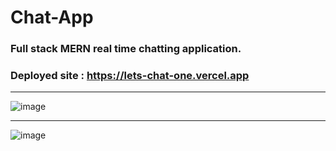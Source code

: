 # Chat-App
### Full stack MERN real time chatting application.

### Deployed site : https://lets-chat-one.vercel.app

---

![image](https://user-images.githubusercontent.com/120133552/232487781-161431ed-9a02-4fb4-83bb-3e3c32ce8fa8.png)

---

![image](https://user-images.githubusercontent.com/120133552/232488459-b30e2fe1-9e6c-484e-b361-610d31dea5e8.png)

